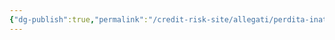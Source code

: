 ```yaml
---
{"dg-publish":true,"permalink":"/credit-risk-site/allegati/perdita-inattesa-2023-04-29-22-28-01-excalidraw/","tags":["excalidraw"]}
---
```

<style> .container {font-family: sans-serif; text-align: center;} .button-wrapper button {z-index: 1;height: 40px; width: 100px; margin: 10px;padding: 5px;} .excalidraw .App-menu_top .buttonList { display: flex;} .excalidraw-wrapper { height: 800px; margin: 50px; position: relative;} :root[dir="ltr"] .excalidraw .layer-ui__wrapper .zen-mode-transition.App-menu_bottom--transition-left {transform: none;} </style><script src="https://cdn.jsdelivr.net/npm/react@17/umd/react.production.min.js"></script><script src="https://cdn.jsdelivr.net/npm/react-dom@17/umd/react-dom.production.min.js"></script><script type="text/javascript" src="https://cdn.jsdelivr.net/npm/@excalidraw/excalidraw@0/dist/excalidraw.production.min.js"></script><div id="Perdita_inattesa_2023-04-29_2228.01.excalidraw.md"></div><script>(function(){const InitialData={"type":"excalidraw","version":2,"source":"https://excalidraw.com","elements":[{"id":"nm4S6VsYOGy0e6Xb2xBqs","type":"image","x":-135.0077133178711,"y":-50.76512908935547,"width":250.00000000000003,"height":60,"angle":0,"strokeColor":"transparent","backgroundColor":"transparent","fillStyle":"hachure","strokeWidth":1,"strokeStyle":"solid","roughness":1,"opacity":100,"groupIds":[],"roundness":null,"seed":537352875,"version":21,"versionNonce":1683359557,"isDeleted":false,"boundElements":null,"updated":1682800083398,"link":null,"locked":false,"status":"pending","fileId":"aa8366f5c9784be8ba0e5ca26647095449fc59ef","scale":[1,1]},{"id":"XpIkEpon","type":"text","x":162.3882827758789,"y":-57.93560028076172,"width":74,"height":25,"angle":0,"strokeColor":"#5c940d","backgroundColor":"transparent","fillStyle":"hachure","strokeWidth":1,"strokeStyle":"solid","roughness":1,"opacity":100,"groupIds":[],"roundness":null,"seed":150918821,"version":11,"versionNonce":46862213,"isDeleted":false,"boundElements":null,"updated":1682800091091,"link":null,"locked":false,"text":"Perdita","rawText":"Perdita","fontSize":20,"fontFamily":1,"textAlign":"left","verticalAlign":"top","baseline":18,"containerId":null,"originalText":"Perdita"},{"type":"text","version":45,"versionNonce":247452261,"isDeleted":false,"id":"q4Cdgg5O","fillStyle":"hachure","strokeWidth":1,"strokeStyle":"solid","roughness":1,"opacity":100,"angle":0,"x":161.16886138916016,"y":-30.280967712402344,"strokeColor":"#d9480f","backgroundColor":"transparent","width":156,"height":25,"seed":2023765483,"groupIds":[],"roundness":null,"boundElements":null,"updated":1682800101267,"link":null,"locked":false,"fontSize":20,"fontFamily":1,"text":"Perdita attesa","rawText":"Perdita attesa","baseline":18,"textAlign":"left","verticalAlign":"top","containerId":null,"originalText":"Perdita attesa"},{"id":"a_CqEX1em8N2dhDDyrh3A","type":"ellipse","x":37.507545471191406,"y":-42.36290740966797,"width":38.70574951171875,"height":43.817779541015625,"angle":0,"strokeColor":"#d9480f","backgroundColor":"transparent","fillStyle":"hachure","strokeWidth":1,"strokeStyle":"solid","roughness":1,"opacity":100,"groupIds":[],"roundness":{"type":2},"seed":464040555,"version":25,"versionNonce":1452198379,"isDeleted":false,"boundElements":null,"updated":1682800104461,"link":null,"locked":false},{"id":"IhuBPddVJQrP6uO-UMkS6","type":"ellipse","x":-8.501121520996094,"y":-37.98113250732422,"width":21.17864990234375,"height":36.51483154296875,"angle":0,"strokeColor":"#5c940d","backgroundColor":"transparent","fillStyle":"hachure","strokeWidth":1,"strokeStyle":"solid","roughness":1,"opacity":100,"groupIds":[],"roundness":{"type":2},"seed":160715915,"version":23,"versionNonce":981311851,"isDeleted":false,"boundElements":null,"updated":1682800110608,"link":null,"locked":false},{"id":"jnx62FFf","type":"text","x":-113.66378021240234,"y":20.206153869628906,"width":427.453857421875,"height":14.987863163459863,"angle":0,"strokeColor":"#364fc7","backgroundColor":"transparent","fillStyle":"hachure","strokeWidth":1,"strokeStyle":"solid","roughness":1,"opacity":100,"groupIds":[],"roundness":null,"seed":1564319269,"version":199,"versionNonce":569226187,"isDeleted":false,"boundElements":null,"updated":1682800149492,"link":null,"locked":false,"text":"Usiamo il valore assoluto se no i valori si compenserebbero ottenendo 0","rawText":"Usiamo il valore assoluto se no i valori si compenserebbero ottenendo 0","fontSize":11.990290530767892,"fontFamily":1,"textAlign":"left","verticalAlign":"top","baseline":10.987863163459863,"containerId":null,"originalText":"Usiamo il valore assoluto se no i valori si compenserebbero ottenendo 0"}],"appState":{"theme":"light","viewBackgroundColor":"#ffffff","currentItemStrokeColor":"#364fc7","currentItemBackgroundColor":"transparent","currentItemFillStyle":"hachure","currentItemStrokeWidth":1,"currentItemStrokeStyle":"solid","currentItemRoughness":1,"currentItemOpacity":100,"currentItemFontFamily":1,"currentItemFontSize":20,"currentItemTextAlign":"left","currentItemStartArrowhead":null,"currentItemEndArrowhead":"arrow","scrollX":667.0918579101562,"scrollY":312.6297607421875,"zoom":{"value":1},"currentItemRoundness":"round","gridSize":null,"colorPalette":{}},"files":{}};InitialData.scrollToContent=true;App=()=>{const e=React.useRef(null),t=React.useRef(null),[n,i]=React.useState({width:void 0,height:void 0});return React.useEffect(()=>{i({width:t.current.getBoundingClientRect().width,height:t.current.getBoundingClientRect().height});const e=()=>{i({width:t.current.getBoundingClientRect().width,height:t.current.getBoundingClientRect().height})};return window.addEventListener("resize",e),()=>window.removeEventListener("resize",e)},[t]),React.createElement(React.Fragment,null,React.createElement("div",{className:"excalidraw-wrapper",ref:t},React.createElement(ExcalidrawLib.Excalidraw,{ref:e,width:n.width,height:n.height,initialData:InitialData,viewModeEnabled:!0,zenModeEnabled:!0,gridModeEnabled:!1})))},excalidrawWrapper=document.getElementById("Perdita_inattesa_2023-04-29_2228.01.excalidraw.md");ReactDOM.render(React.createElement(App),excalidrawWrapper);})();</script>